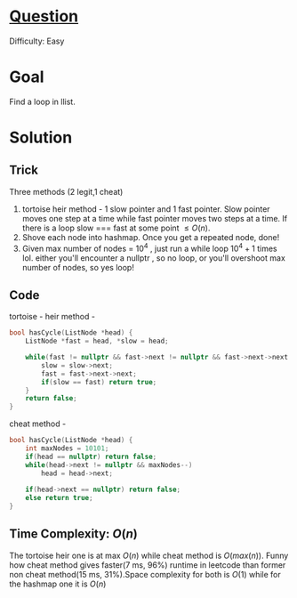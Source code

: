 # [Question](https://leetcode.com/problems/linked-list-cycle)
Difficulty: Easy
# Goal
Find a loop in llist.
# Solution
## Trick
Three methods (2 legit,1 cheat)  
1. tortoise heir method - 1 slow pointer and 1 fast pointer. Slow pointer moves one step at a time while fast pointer moves two steps at a time. If there is a loop slow === fast at some point $\leq O(n)$.
2. Shove each node into hashmap. Once you get a repeated node, done!
3. Given max number of nodes = $10^4$ , just run a while loop $10^4 + 1$ times lol. either you'll encounter a nullptr , so no loop, or you'll overshoot max number of nodes, so yes loop!
## Code
tortoise - heir method -
```cpp
bool hasCycle(ListNode *head) {
    ListNode *fast = head, *slow = head;

    while(fast != nullptr && fast->next != nullptr && fast->next->next != nullptr){
        slow = slow->next;
        fast = fast->next->next;
        if(slow == fast) return true;
    }
    return false;
}
```
cheat method - 
```cpp
bool hasCycle(ListNode *head) {
    int maxNodes = 10101;
    if(head == nullptr) return false;
    while(head->next != nullptr && maxNodes--)
        head = head->next;
    
    if(head->next == nullptr) return false;
    else return true;
}
```
## Time Complexity: $O(n)$
The tortoise heir one is at max $O(n)$ while cheat method is $O(max(n))$. Funny how cheat method gives faster(7 ms, 96%) runtime in leetcode than former non cheat method(15 ms, 31%).Space complexity for both is $O(1)$ while for the hashmap one it is $O(n)$